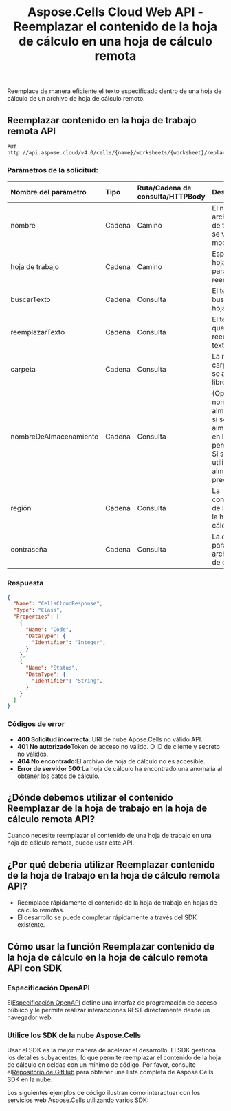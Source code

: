﻿---
title: Aspose.Cells Cloud Web API - Reemplazar el contenido de la hoja de cálculo en una hoja de cálculo remota
second_title: Documen
ArticleTitle: Replace Worksheet Content in Remote a Spreadshee
linktitle: Reemplazar el contenido de la hoja de trabajo remota
type: docs
url: /es/replace-content-in-remote-worksheet/
keywords: Aspose.Cells Cloud Web API, Replace Content, Remote Worksheet, Cloud Spreadsheet, Text Replacement, Office Cloud Integratio
description: Reemplace texto de manera eficiente en la hoja de cálculo de una hoja de cálculo remota utilizando Aspose.Cells API
weight: 100
kwords: Excel, Office Nube, REST API, Hoja de cálculo, PDF, CSV, JSON, Markdown, Coincidir con todas las celdas en blanco en una hoja de cálculo Excel, ReplaceContentInRemoteWorksheet
---
Reemplace de manera eficiente el texto especificado dentro de una hoja de cálculo de un archivo de hoja de cálculo remoto.

## **Reemplazar contenido en la hoja de trabajo remota API**

```
PUT http://api.aspose.cloud/v4.0/cells/{name}/worksheets/{worksheet}/replace/content
```

### **Parámetros de la solicitud:**

| Nombre del parámetro| Tipo| Ruta/Cadena de consulta/HTTPBody| Descripción|
|:- |:- |:- |:- |
| nombre| Cadena| Camino| El nombre del archivo del libro de trabajo que se va a modificar.|
| hoja de trabajo| Cadena| Camino| Especifique la hoja de trabajo para el reemplazo.|
| buscarTexto| Cadena| Consulta| El texto a buscar en la hoja de trabajo.|
| reemplazarTexto| Cadena| Consulta| El texto con el que se reemplazará el texto buscado.|
| carpeta| Cadena| Consulta| La ruta de la carpeta donde se almacena el libro de trabajo.|
| nombreDeAlmacenamiento| Cadena| Consulta|(Opcional) El nombre del almacenamiento si se usa almacenamiento en la nube personalizado. Si se omite, utilice el almacenamiento predeterminado.|
| región| Cadena| Consulta| La configuración de la región de la hoja de cálculo.|
| contraseña| Cadena| Consulta| La contraseña para abrir el archivo de hoja de cálculo.|

### **Respuesta**

```json
{
  "Name": "CellsCloudResponse",
  "Type": "Class",
  "Properties": [
    {
      "Name": "Code",
      "DataType": {
        "Identifier": "Integer",
      }
    },
    {
      "Name": "Status",
      "DataType": {
        "Identifier": "String",
      }
    }
  ]
}
```

### Códigos de error

- **400 Solicitud incorrecta**: URI de nube Apose.Cells no válido API.
- **401 No autorizado**Token de acceso no válido. O ID de cliente y secreto no válidos.
- **404 No encontrado**:El archivo de hoja de cálculo no es accesible.
- **Error de servidor 500**:La hoja de cálculo ha encontrado una anomalía al obtener los datos de cálculo.

## ¿Dónde debemos utilizar el contenido Reemplazar de la hoja de trabajo en la hoja de cálculo remota API?

Cuando necesite reemplazar el contenido de una hoja de trabajo en una hoja de cálculo remota, puede usar este API.

## ¿Por qué debería utilizar Reemplazar contenido de la hoja de trabajo en la hoja de cálculo remota API?

- Reemplace rápidamente el contenido de la hoja de trabajo en hojas de cálculo remotas.
- El desarrollo se puede completar rápidamente a través del SDK existente.

## Cómo usar la función Reemplazar contenido de la hoja de cálculo en la hoja de cálculo remota API con SDK

### Especificación OpenAPI

 El[Especificación OpenAPI](https://reference.aspose.cloud/cells/#/SearchControllor/ReplaceContentInRemoteWorksheet) define una interfaz de programación de acceso público y le permite realizar interacciones REST directamente desde un navegador web.

### Utilice los SDK de la nube Aspose.Cells

Usar el SDK es la mejor manera de acelerar el desarrollo. El SDK gestiona los detalles subyacentes, lo que permite reemplazar el contenido de la hoja de cálculo en celdas con un mínimo de código.
 Por favor, consulte el[Repositorio de GitHub](https://github.com/aspose-cells-cloud) para obtener una lista completa de Aspose.Cells SDK en la nube.

Los siguientes ejemplos de código ilustran cómo interactuar con los servicios web Aspose.Cells utilizando varios SDK:
